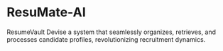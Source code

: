 # ResuMate-AI

ResumeVault
Devise a system that seamlessly organizes, retrieves, and processes candidate profiles, revolutionizing recruitment dynamics.